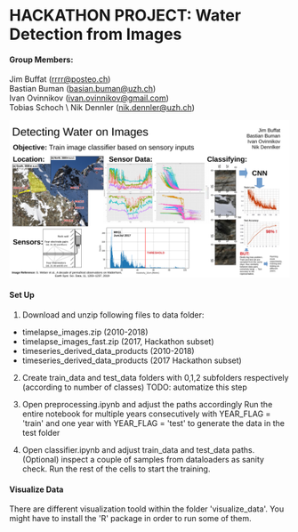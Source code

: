 # HACKATHON PROJECT: Water Detection from Images
#### Group Members:
Jim Buffat (rrrr@posteo.ch) \
Bastian Buman (basian.buman@uzh.ch) \
Ivan Ovinnikov (ivan.ovinnikov@gmail.com) \
Tobias Schoch \ 
Nik Dennler (nik.dennler@uzh.ch)

![Presentation_Slide](presentation/midday_slide.png)

#### Set Up 
1. Download and unzip following files to data folder: 

- timelapse_images.zip (2010-2018)
- timelapse_images_fast.zip (2017, Hackathon subset)
- timeseries_derived_data_products (2010-2018)
- timeseries_derived_data_products (2017 Hackathon subset)

2. Create train_data and test_data folders with 
0,1,2 subfolders respectively (according to number of classes)
TODO: automatize this step 

3. Open preprocessing.ipynb and adjust the paths accordingly
Run the entire notebook for multiple years consecutively
with YEAR_FLAG = 'train' and one year with YEAR_FLAG = 'test'
to generate the data in the test folder

4. Open classifier.ipynb and adjust train_data and test_data
paths. (Optional) inspect a couple of samples from dataloaders
as sanity check. Run the rest of the cells to start the training.

#### Visualize Data
There are different visualization toold within the folder 'visualize_data'. You might have to install the 'R' package in order to run some of them. 

